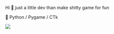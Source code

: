Hi 👋 just a little dev than make shitty game for fun

🐍 Python / Pygame / CTk


<img src="https://wakatime.com/share/@018edc57-be0b-4248-8f60-b4dd64a76148/454d5dd6-be90-4ed4-bcef-467941bc7ff7.svg"></img>
